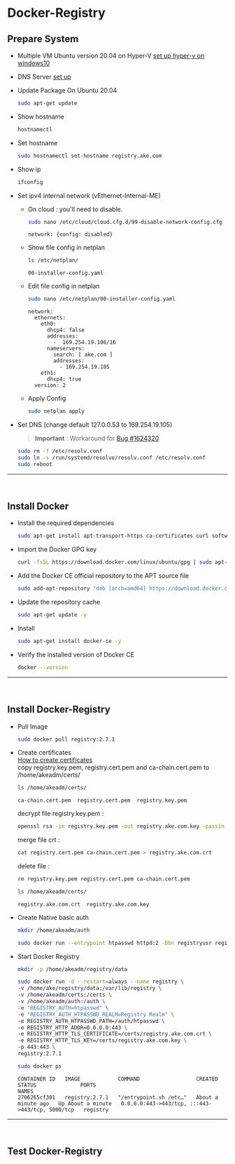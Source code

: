 # Docker-Registry

## Prepare System
- Multiple VM Ubuntu version 20.04 on Hyper-V   [set up hyper-v on windows10](https://github.com/EknarongAphiphutthikul/Hyper-V)
- DNS Server  [set up](https://github.com/EknarongAphiphutthikul/Dns-bind9)
- Update Package On Ubuntu 20.04
  ```sh
  sudo apt-get update
  ```
- Show hostname
  ```sh
  hostnamectl
  ```
- Set hostname
  ```sh
  sudo hostnamectl set-hostname registry.ake.com
  ```
- Show ip
  ```sh
  ifconfig
  ```
- Set ipv4 internal network (vEthernet-Internal-ME)
  - On cloud : you'll need to disable.
    ```sh
    sudo nano /etc/cloud/cloud.cfg.d/99-disable-network-config.cfg
    ```
    ```console
    network: {config: disabled}
    ```
  - Show file config in netplan
    ```sh
    ls /etc/netplan/
    ```
    ```console
    00-installer-config.yaml
    ```
  - Edit file config in netplan
    ```sh
    sudo nano /etc/netplan/00-installer-config.yaml
    ```
    ```console
    network:
      ethernets:
        eth0:
          dhcp4: false
          addresses:
            -  169.254.19.106/16
          nameservers:
            search: [ ake.com ]
            addresses:
              - 169.254.19.105
        eth1:
          dhcp4: true
      version: 2
    ```
  - Apply Config
    ```sh
    sudo netplan apply
    ```

- Set DNS (change default 127.0.0.53 to 169.254.19.105)  
  > **Important** : Workaround for  [Bug #1624320](https://bugs.launchpad.net/ubuntu/+source/systemd/+bug/1624320)
  ```sh
  sudo rm -f /etc/resolv.conf
  sudo ln -s /run/systemd/resolve/resolv.conf /etc/resolv.conf
  sudo reboot
  ```
----

<br/>

## Install Docker

- Install the required dependencies
  ```sh
  sudo apt-get install apt-transport-https ca-certificates curl software-properties-common curl -y
  ```
- Import the Docker GPG key
  ```sh
  curl -fsSL https://download.docker.com/linux/ubuntu/gpg | sudo apt-key add -
  ```
- Add the Docker CE official repository to the APT source file
  ```sh
  sudo add-apt-repository "deb [arch=amd64] https://download.docker.com/linux/ubuntu $(lsb_release -cs) stable"
  ```
- Update the repository cache
  ```sh
  sudo apt-get update -y
  ```
- Install
  ```sh
  sudo apt-get install docker-ce -y
  ```
- Verify the installed version of Docker CE
  ```sh
  docker --version
  ```
----

<br/>
  
## Install Docker-Registry
- Pull Image
  ```sh
  sudo docker pull registry:2.7.1
  ```
- Create certificates  
  [How to create certificates](https://github.com/EknarongAphiphutthikul/OpenSSL-Certificate-Authority)  
  copy registry.key.pem, registry.cert.pem and ca-chain.cert.pem to /home/akeadm/certs/
  ```sh
  ls /home/akeadm/certs/
  ```
  ```console
  ca-chain.cert.pem  registry.cert.pem  registry.key.pem
  ```
  decrypt file registry.key.pem :
  ```sh
  openssl rsa -in registry.key.pem -out registry.ake.com.key -passin pass:changeit
  ```

  merge file crt :
  ```sh
  cat registry.cert.pem ca-chain.cert.pem > registry.ake.com.crt
  ```
  delete file : 
  ```sh
  rm registry.key.pem registry.cert.pem ca-chain.cert.pem

  ls /home/akeadm/certs/
  ```
  ```console
  registry.ake.com.crt  registry.ake.com.key
  ```
- Create Native basic auth
  ```sh
  mkdir /home/akeadm/auth

  sudo docker run --entrypoint htpasswd httpd:2 -Bbn registryusr registrypw@ > /home/akeadm/auth/htpasswd
  ```
- Start Docker Registry
  ```sh
  mkdir -p /home/akeadm/registry/data

  sudo docker run -d --restart=always --name registry \
  -v /home/ake/registry/data:/var/lib/registry \
  -v /home/akeadm/certs:/certs \
  -v /home/akeadm/auth:/auth \
  -e "REGISTRY_AUTH=htpasswd" \
  -e "REGISTRY_AUTH_HTPASSWD_REALM=Registry Realm" \
  -e REGISTRY_AUTH_HTPASSWD_PATH=/auth/htpasswd \
  -e REGISTRY_HTTP_ADDR=0.0.0.0:443 \
  -e REGISTRY_HTTP_TLS_CERTIFICATE=/certs/registry.ake.com.crt \
  -e REGISTRY_HTTP_TLS_KEY=/certs/registry.ake.com.key \
  -p 443:443 \
  registry:2.7.1

  sudo docker ps
  ```
  ```console
  CONTAINER ID   IMAGE            COMMAND                  CREATED              STATUS              PORTS                                             NAMES
  2706265cf301   registry:2.7.1   "/entrypoint.sh /etc…"   About a minute ago   Up About a minute   0.0.0.0:443->443/tcp, :::443->443/tcp, 5000/tcp   registry

  ```
----

<br/>

## Test Docker-Registry
